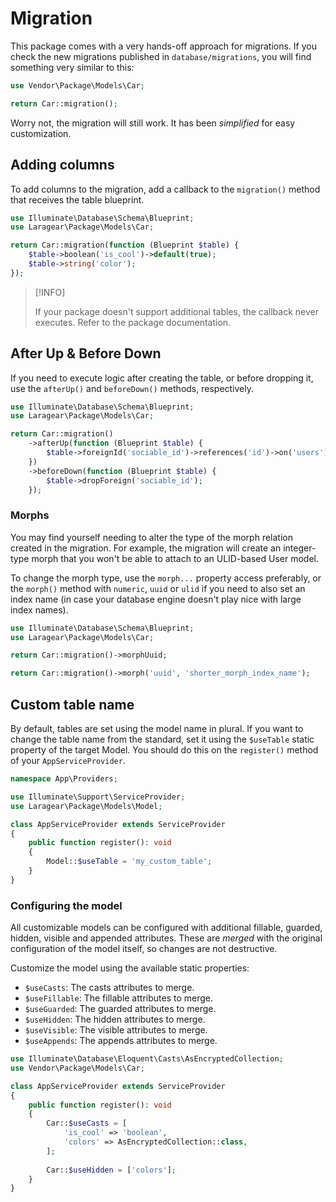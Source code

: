 # Migration

This package comes with a very hands-off approach for migrations. If you check the new migrations published in `database/migrations`, you will find something very similar to this:

```php
use Vendor\Package\Models\Car;

return Car::migration();
```

Worry not, the migration will still work. It has been _simplified_ for easy customization.

## Adding columns

To add columns to the migration, add a callback to the `migration()` method that receives the table blueprint.

```php
use Illuminate\Database\Schema\Blueprint;
use Laragear\Package\Models\Car;

return Car::migration(function (Blueprint $table) {
    $table->boolean('is_cool')->default(true);
    $table->string('color');
});
```

> [!INFO]
> 
> If your package doesn't support additional tables, the callback never executes. Refer to the package documentation. 

## After Up & Before Down

If you need to execute logic after creating the table, or before dropping it, use the `afterUp()` and `beforeDown()` methods, respectively.

```php
use Illuminate\Database\Schema\Blueprint;
use Laragear\Package\Models\Car;

return Car::migration()
    ->afterUp(function (Blueprint $table) {
        $table->foreignId('sociable_id')->references('id')->on('users');
    })
    ->beforeDown(function (Blueprint $table) {
        $table->dropForeign('sociable_id');
    });
```

### Morphs

You may find yourself needing to alter the type of the morph relation created in the migration. For example, the migration will create an integer-type morph that you won't be able to attach to an ULID-based User model.

To change the morph type, use the `morph...` property access preferably, or the `morph()` method with `numeric`, `uuid` or `ulid` if you need to also set an index name (in case your database engine doesn't play nice with large index names).

```php
use Illuminate\Database\Schema\Blueprint;
use Laragear\Package\Models\Car;

return Car::migration()->morphUuid;

return Car::migration()->morph('uuid', 'shorter_morph_index_name');
```

## Custom table name

By default, tables are set using the model name in plural. If you want to change the table name from the standard, set it using the `$useTable` static property of the target Model. You should do this on the `register()` method of your `AppServiceProvider`.

```php
namespace App\Providers;

use Illuminate\Support\ServiceProvider;
use Laragear\Package\Models\Model;

class AppServiceProvider extends ServiceProvider
{
    public function register(): void
    {
        Model::$useTable = 'my_custom_table';
    }
}
```

### Configuring the model

All customizable models can be configured with additional fillable, guarded, hidden, visible and appended attributes. These are _merged_ with the original configuration of the model itself, so changes are not destructive. 

Customize the model using the available static properties:

- `$useCasts`: The casts attributes to merge.
- `$useFillable`: The fillable attributes to merge.
- `$useGuarded`: The guarded attributes to merge.
- `$useHidden`: The hidden attributes to merge.
- `$useVisible`: The visible attributes to merge.
- `$useAppends`: The appends attributes to merge.

```php
use Illuminate\Database\Eloquent\Casts\AsEncryptedCollection;
use Vendor\Package\Models\Car;

class AppServiceProvider extends ServiceProvider
{
    public function register(): void
    {
        Car::$useCasts = [
            'is_cool' => 'boolean',
            'colors' => AsEncryptedCollection::class,
        ];
        
        Car::$useHidden = ['colors'];
    }
}
```
